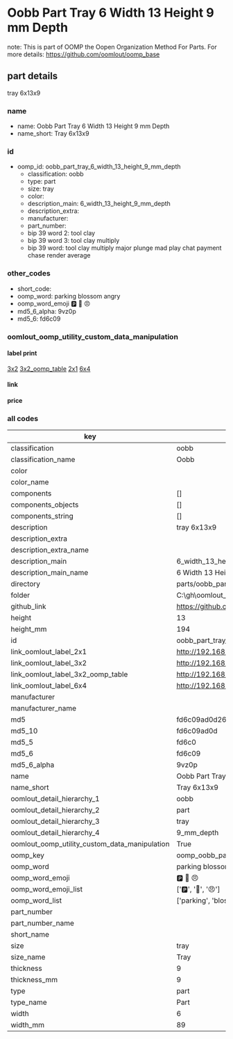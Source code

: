 # Oobb Part Tray 6 Width 13 Height 9 mm Depth  

note: This is part of OOMP the Oopen Organization Method For Parts. For more details: https://github.com/oomlout/oomp_base

##  part details
  



tray 6x13x9



### name
* name: Oobb Part Tray 6 Width 13 Height 9 mm Depth
* name_short: Tray 6x13x9 
### id
* oomp_id: oobb_part_tray_6_width_13_height_9_mm_depth
  * classification: oobb
  * type: part
  * size: tray
  * color: 
  * description_main: 6_width_13_height_9_mm_depth
  * description_extra: 
  * manufacturer: 
  * part_number: 
  * bip 39 word 2: tool clay
  * bip 39 word 3: tool clay multiply
  * bip 39 word: tool clay multiply major plunge mad play chat payment chase render average

### other_codes
* short_code: 
* oomp_word: parking blossom angry
* oomp_word_emoji :parking: :blossom: :angry:
* md5_6_alpha: 9vz0p
* md5_6: fd6c09






### oomlout_oomp_utility_custom_data_manipulation
#### label print
[3x2](http://192.168.1.245:1112/?label=oomp%209vz0p)
[3x2_oomp_table](http://192.168.1.108:1112/?label=oomp%209vz0p)
[2x1](http://192.168.1.242:1112/?label=oomp%209vz0p)
[6x4](http://192.168.1.55:1112/?label=oomp%209vz0p)    

#### link

                              

#### price







### all codes 
| key | value |  
| --- | --- |  
| classification | oobb |  
| classification_name | Oobb |  
| color |  |  
| color_name |  |  
| components | [] |  
| components_objects | [] |  
| components_string | [] |  
| description | tray 6x13x9 |  
| description_extra |  |  
| description_extra_name |  |  
| description_main | 6_width_13_height_9_mm_depth |  
| description_main_name | 6 Width 13 Height 9 mm Depth |  
| directory | parts/oobb_part_tray_6_width_13_height_9_mm_depth |  
| folder | C:\gh\oomlout_oobb_version_4_generated_parts\parts\oobb_part_tray_6_width_13_height_9_mm_depth |  
| github_link | https://github.com/oomlout/oomlout_oomp_part_src/tree/main/parts/oobb_part_tray_6_width_13_height_9_mm_depth |  
| height | 13 |  
| height_mm | 194 |  
| id | oobb_part_tray_6_width_13_height_9_mm_depth |  
| link_oomlout_label_2x1 | http://192.168.1.242:1112/?label=oomp%209vz0p |  
| link_oomlout_label_3x2 | http://192.168.1.245:1112/?label=oomp%209vz0p |  
| link_oomlout_label_3x2_oomp_table | http://192.168.1.108:1112/?label=oomp%209vz0p |  
| link_oomlout_label_6x4 | http://192.168.1.55:1112/?label=oomp%209vz0p |  
| manufacturer |  |  
| manufacturer_name |  |  
| md5 | fd6c09ad0d26d4ca16d3786722ca8f25 |  
| md5_10 | fd6c09ad0d |  
| md5_5 | fd6c0 |  
| md5_6 | fd6c09 |  
| md5_6_alpha | 9vz0p |  
| name | Oobb Part Tray 6 Width 13 Height 9 mm Depth |  
| name_short | Tray 6x13x9  |  
| oomlout_detail_hierarchy_1 | oobb |  
| oomlout_detail_hierarchy_2 | part |  
| oomlout_detail_hierarchy_3 | tray |  
| oomlout_detail_hierarchy_4 | 9_mm_depth |  
| oomlout_oomp_utility_custom_data_manipulation | True |  
| oomp_key | oomp_oobb_part_tray_6_width_13_height_9_mm_depth |  
| oomp_word | parking blossom angry |  
| oomp_word_emoji | :parking: :blossom: :angry: |  
| oomp_word_emoji_list | [':parking:', ':blossom:', ':angry:'] |  
| oomp_word_list | ['parking', 'blossom', 'angry'] |  
| part_number |  |  
| part_number_name |  |  
| short_name |  |  
| size | tray |  
| size_name | Tray |  
| thickness | 9 |  
| thickness_mm | 9 |  
| type | part |  
| type_name | Part |  
| width | 6 |  
| width_mm | 89 |  
